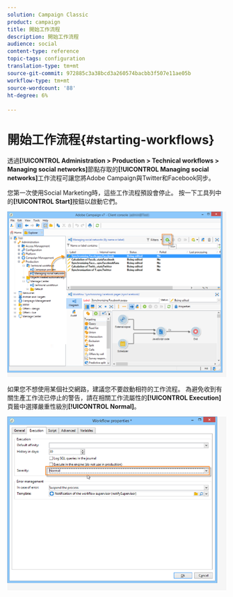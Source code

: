 ```yaml
---
solution: Campaign Classic
product: campaign
title: 開始工作流程
description: 開始工作流程
audience: social
content-type: reference
topic-tags: configuration
translation-type: tm+mt
source-git-commit: 972885c3a38bcd3a260574bacbb3f507e11ae05b
workflow-type: tm+mt
source-wordcount: '88'
ht-degree: 6%

---
```



# 開始工作流程{#starting-workflows}

透過&#x200B;**[!UICONTROL Administration > Production > Technical workflows > Managing social networks]**&#x200B;節點存取的&#x200B;**[!UICONTROL Managing social networks]**&#x200B;工作流程可讓您將Adobe Campaign與Twitter和Facebook同步。

您第一次使用Social Marketing時，這些工作流程預設會停止。 按一下工具列中的&#x200B;**[!UICONTROL Start]**&#x200B;按鈕以啟動它們。

![](assets/social_start_workflows.png)

如果您不想使用某個社交網路，建議您不要啟動相符的工作流程。 為避免收到有關生產工作流已停止的警告，請在相關工作流屬性的&#x200B;**[!UICONTROL Execution]**&#x200B;頁籤中選擇嚴重性級別&#x200B;**[!UICONTROL Normal]**。

![](assets/social_start_workflows2.png)

